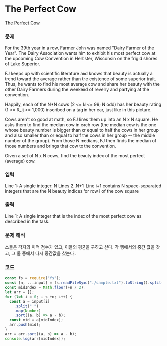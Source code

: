 # The Perfect Cow

[The Perfect Cow](https://www.acmicpc.net/problem/6108)

### 문제

For the 39th year in a row, Farmer John was named "Dairy Farmer of the Year". The Dairy Association wants him to exhibit his most perfect cow at the upcoming Cow Convention in Herbster, Wisconsin on the frigid shores of Lake Superior.

FJ keeps up with scientific literature and knows that beauty is actually a trend toward the average rather than the existence of some superior trait. Thus, he wants to find his most average cow and share her beauty with the other Dairy Farmers during the weekend of revelry and partying at the convention.

Happily, each of the N\*N cows (2 <= N <= 99; N odd) has her beauty rating (1 <= R_ij <= 1,000) inscribed on a tag in her ear, just like in this picture.

Cows aren't so good at math, so FJ lines them up into an N x N square. He asks them to find the median cow in each row (the median cow is the one whose beauty number is bigger than or equal to half the cows in her group and also smaller than or equal to half the cows in her group -- the middle number of the group). From those N medians, FJ then finds the median of those numbers and brings that cow to the convention.

Given a set of N x N cows, find the beauty index of the most perfect (average) cow.

### 입력

Line 1: A single integer: N
Lines 2..N+1: Line i+1 contains N space-separated integers that are the N beauty indices for row i of the cow square

### 출력

Line 1: A single integer that is the index of the most perfect cow as described in the task.

### 문제 해석

소들은 각자의 미적 점수가 있고, 이들의 평균을 구하고 싶다.
각 행에서의 중간 값을 찾고, 그 둘 중에서 다시 중간값을 찾는다 .

### 코드

```js
const fs = require("fs");
const [n, ...input] = fs.readFileSync("./sample.txt").toString().split("\n");
const midIndex = Math.floor(+n / 2);
let arr = [];
for (let i = 0; i < +n; i++) {
  const a = input[i]
    .split(" ")
    .map(Number)
    .sort((a, b) => a - b);
  const mid = a[midIndex];
  arr.push(mid);
}
arr = arr.sort((a, b) => a - b);
console.log(arr[midIndex]);
```
